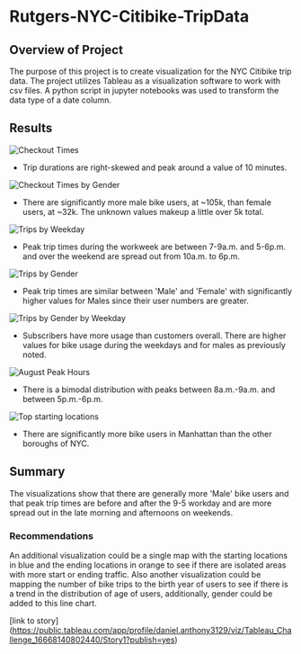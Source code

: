 # Rutgers-NYC-Citibike-TripData

## Overview of Project

The purpose of this project is to create visualization for the NYC Citibike trip data. The project utilizes Tableau as a visualization software to work with csv files. A 
python script in jupyter notebooks was used to transform the data type of a date column. 

## Results

![Checkout Times](/images/01-Checkout-Times-for-Users.png "Checkout Times")
* Trip durations are right-skewed and peak around a value of 10 minutes. 

![Checkout Times by Gender](/images/02-Checkout-Times-by-Gender.png "Checkout Times by Gender")
* There are significantly more male bike users, at ~105k, than female users, at ~32k. The unknown values makeup a little over 5k total. 

![Trips by Weekday](/images/03-Trips-by-Weekday.png "Trips by Weekday")
* Peak trip times during the workweek are between 7-9a.m. and 5-6p.m. and over the weekend are spread out from 10a.m. to 6p.m.

![Trips by Gender](/images/04-Trips-by-Gender.png "Trips by Gender")
* Peak trip times are similar between 'Male' and 'Female' with significantly higher values for Males since their user numbers are greater.

![Trips by Gender by Weekday](/images/05-Trips-by-Gender-by-Weekday.png "Trips by Gender by Weekday")
* Subscribers have more usage than customers overall. There are higher values for bike usage during the weekdays and for males as previously noted. 

![August Peak Hours](/images/06-August-Peak-Hours.png "August Peak Hours")
* There is a bimodal distribution with peaks between 8a.m.-9a.m. and between 5p.m.-6p.m. 

![Top starting locations](/images/07-Top-starting-locations.png "Top starting locations")
* There are significantly more bike users in Manhattan than the other boroughs of NYC. 

## Summary

The visualizations show that there are generally more 'Male' bike users and that peak trip times are before and after the 9-5 workday and are more spread out in the late morning and afternoons on weekends. 

### Recommendations
An additional visualization could be a single map with the starting locations in blue and the ending locations in orange to see if there are isolated areas with more start or ending traffic. Also another visualization could be mapping
the number of bike trips to the birth year of users to see if there is a trend in the distribution of age of users, additionally, gender could be added to this line chart.

[link to story] (https://public.tableau.com/app/profile/daniel.anthony3129/viz/Tableau_Challenge_16668140802440/Story1?publish=yes)
